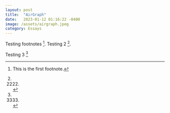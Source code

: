 ```yaml
---
layout: post
title:  "AirGraph"
date:   2023-01-12 01:16:22 -0400
image: /assets/airgraph.jpeg
category: Essays
---
```

Testing footnotes [^1]. Testing 2 [^2]. 

[^1]: This is the first footnote.

[^2]: 2222.

Testing 3 [^3]

[^3]: 3333.